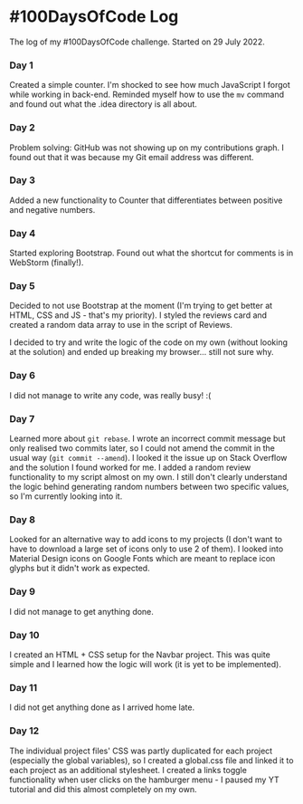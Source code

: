 # #100DaysOfCode Log
The log of my #100DaysOfCode challenge. Started on 29 July 2022.

### Day 1
Created a simple counter. I'm shocked to see how much JavaScript
I forgot while working in back-end. Reminded myself how to use 
the ```mv``` command and found out what the .idea directory is
all about.

### Day 2
Problem solving: GitHub was not showing up on my contributions graph. I found out that it was because my Git email address was different.

### Day 3
Added a new functionality to Counter that differentiates
between positive and negative numbers.

### Day 4
Started exploring Bootstrap. Found out what the shortcut for comments
is in WebStorm (finally!).

### Day 5
Decided to not use Bootstrap at the moment (I'm trying to get better at HTML, CSS and JS - that's my priority). I styled the reviews card and created a random data array to use in the script of Reviews. 

I decided to try and write the logic of the code on my own (without looking at the solution) and ended up breaking my browser... still not sure why.

### Day 6
I did not manage to write any code, was really busy! :(

### Day 7
Learned more about `git rebase`. I wrote an incorrect commit message but only realised two commits later, so I could not amend the commit in the usual way (`git commit --amend`). I looked it the issue up on Stack Overflow and the solution I found worked for me. I added a random review functionality to my script almost on my own. I still don't clearly understand the logic behind generating random numbers between two specific values, so I'm currently looking into it.

### Day 8
Looked for an alternative way to add icons to my projects (I don't want to have to download a large set of icons only to use 2 of them). I looked into Material Design icons on Google Fonts which are meant to replace icon glyphs but it didn't work as expected.

### Day 9
I did not manage to get anything done.

### Day 10
I created an HTML + CSS setup for the Navbar project. This was quite simple and I learned how the logic will work (it is yet to be implemented).

### Day 11
I did not get anything done as I arrived home late.

### Day 12
The individual project files' CSS was partly duplicated for each project (especially the global variables), so I created a global.css file and linked it to each project as an additional stylesheet. I created a links toggle functionality when user clicks on the hamburger menu - I paused my YT tutorial and did this almost completely on my own.